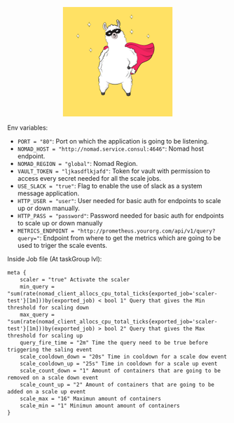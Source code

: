 <p align="center">
<img width="250" src="scalad_mascot.png" />
</p>

Env variables:

*    `PORT = "80"`: Port on which the application is going to be listening.
*    `NOMAD_HOST = "http://nomad.service.consul:4646"`: Nomad host endpoint.
*    `NOMAD_REGION = "global"`: Nomad Region.
*    `VAULT_TOKEN = "ljkasdflkjafd"`: Token for vault with permission to access every secret needed for all the scale jobs.
*    `USE_SLACK = "true"`: Flag to enable the use of slack as a system message application.
*    `HTTP_USER = "user"`: User needed for basic auth for endpoints to scale up or down manually.
*    `HTTP_PASS = "password"`: Password needed for basic auth for endpoints to scale up or down manually
*    `METRICS_ENDPOINT = "http://prometheus.yourorg.com/api/v1/query?query="`: Endpoint from where to get the metrics which are going to be used to triger the scale events.

Inside Job file (At taskGroup lvl):
````
meta {
    scaler = "true" Activate the scaler
    min_query = "sum(rate(nomad_client_allocs_cpu_total_ticks{exported_job='scaler-test'}[1m]))by(exported_job) < bool 1" Query that gives the Min threshold for scaling down
    max_query = "sum(rate(nomad_client_allocs_cpu_total_ticks{exported_job='scaler-test'}[1m]))by(exported_job) > bool 2" Query that gives the Max threshold for scaling up
    query_fire_time = "2m" Time the query need to be true before triggering the saling event
    scale_cooldown_down = "20s" Time in cooldown for a scale dow event
    scale_cooldown_up = "25s" Time in cooldown for a scale up event
    scale_count_down = "1" Amount of containers that are going to be removed on a scale down event
    scale_count_up = "2" Amount of containers that are going to be added on a scale up event
    scale_max = "16" Maximun amount of containers
    scale_min = "1" Minimun amount amount of containers
}
````
